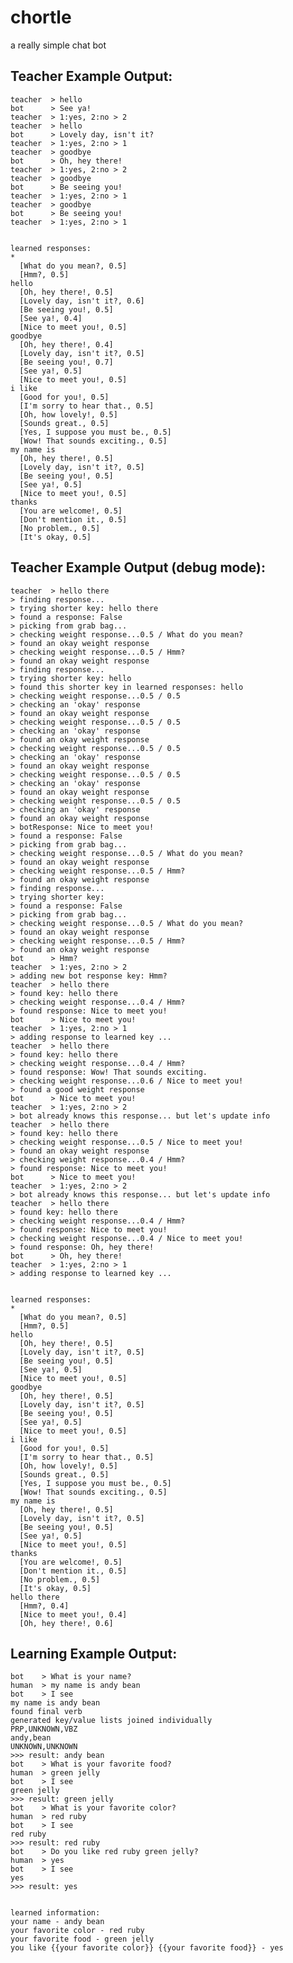 chortle
=======

a really simple chat bot

Teacher Example Output:
-----------------------

    teacher  > hello
    bot      > See ya!
    teacher  > 1:yes, 2:no > 2
    teacher  > hello
    bot      > Lovely day, isn't it?
    teacher  > 1:yes, 2:no > 1
    teacher  > goodbye
    bot      > Oh, hey there!
    teacher  > 1:yes, 2:no > 2
    teacher  > goodbye
    bot      > Be seeing you!
    teacher  > 1:yes, 2:no > 1
    teacher  > goodbye
    bot      > Be seeing you!
    teacher  > 1:yes, 2:no > 1


    learned responses:
    *
      [What do you mean?, 0.5]
      [Hmm?, 0.5]
    hello
      [Oh, hey there!, 0.5]
      [Lovely day, isn't it?, 0.6]
      [Be seeing you!, 0.5]
      [See ya!, 0.4]
      [Nice to meet you!, 0.5]
    goodbye
      [Oh, hey there!, 0.4]
      [Lovely day, isn't it?, 0.5]
      [Be seeing you!, 0.7]
      [See ya!, 0.5]
      [Nice to meet you!, 0.5]
    i like
      [Good for you!, 0.5]
      [I'm sorry to hear that., 0.5]
      [Oh, how lovely!, 0.5]
      [Sounds great., 0.5]
      [Yes, I suppose you must be., 0.5]
      [Wow! That sounds exciting., 0.5]
    my name is
      [Oh, hey there!, 0.5]
      [Lovely day, isn't it?, 0.5]
      [Be seeing you!, 0.5]
      [See ya!, 0.5]
      [Nice to meet you!, 0.5]
    thanks
      [You are welcome!, 0.5]
      [Don't mention it., 0.5]
      [No problem., 0.5]
      [It's okay, 0.5]


      
Teacher Example Output (debug mode):
------------------------------------

    teacher  > hello there
    > finding response...
    > trying shorter key: hello there
    > found a response: False
    > picking from grab bag...
    > checking weight response...0.5 / What do you mean?
    > found an okay weight response
    > checking weight response...0.5 / Hmm?
    > found an okay weight response
    > finding response...
    > trying shorter key: hello
    > found this shorter key in learned responses: hello
    > checking weight response...0.5 / 0.5
    > checking an 'okay' response
    > found an okay weight response
    > checking weight response...0.5 / 0.5
    > checking an 'okay' response
    > found an okay weight response
    > checking weight response...0.5 / 0.5
    > checking an 'okay' response
    > found an okay weight response
    > checking weight response...0.5 / 0.5
    > checking an 'okay' response
    > found an okay weight response
    > checking weight response...0.5 / 0.5
    > checking an 'okay' response
    > found an okay weight response
    > botResponse: Nice to meet you!
    > found a response: False
    > picking from grab bag...
    > checking weight response...0.5 / What do you mean?
    > found an okay weight response
    > checking weight response...0.5 / Hmm?
    > found an okay weight response
    > finding response...
    > trying shorter key:
    > found a response: False
    > picking from grab bag...
    > checking weight response...0.5 / What do you mean?
    > found an okay weight response
    > checking weight response...0.5 / Hmm?
    > found an okay weight response
    bot      > Hmm?
    teacher  > 1:yes, 2:no > 2
    > adding new bot response key: Hmm?
    teacher  > hello there
    > found key: hello there
    > checking weight response...0.4 / Hmm?
    > found response: Nice to meet you!
    bot      > Nice to meet you!
    teacher  > 1:yes, 2:no > 1
    > adding response to learned key ...
    teacher  > hello there
    > found key: hello there
    > checking weight response...0.4 / Hmm?
    > found response: Wow! That sounds exciting.
    > checking weight response...0.6 / Nice to meet you!
    > found a good weight response
    bot      > Nice to meet you!
    teacher  > 1:yes, 2:no > 2
    > bot already knows this response... but let's update info
    teacher  > hello there
    > found key: hello there
    > checking weight response...0.5 / Nice to meet you!
    > found an okay weight response
    > checking weight response...0.4 / Hmm?
    > found response: Nice to meet you!
    bot      > Nice to meet you!
    teacher  > 1:yes, 2:no > 2
    > bot already knows this response... but let's update info
    teacher  > hello there
    > found key: hello there
    > checking weight response...0.4 / Hmm?
    > found response: Nice to meet you!
    > checking weight response...0.4 / Nice to meet you!
    > found response: Oh, hey there!
    bot      > Oh, hey there!
    teacher  > 1:yes, 2:no > 1
    > adding response to learned key ...


    learned responses:
    *
      [What do you mean?, 0.5]
      [Hmm?, 0.5]
    hello
      [Oh, hey there!, 0.5]
      [Lovely day, isn't it?, 0.5]
      [Be seeing you!, 0.5]
      [See ya!, 0.5]
      [Nice to meet you!, 0.5]
    goodbye
      [Oh, hey there!, 0.5]
      [Lovely day, isn't it?, 0.5]
      [Be seeing you!, 0.5]
      [See ya!, 0.5]
      [Nice to meet you!, 0.5]
    i like
      [Good for you!, 0.5]
      [I'm sorry to hear that., 0.5]
      [Oh, how lovely!, 0.5]
      [Sounds great., 0.5]
      [Yes, I suppose you must be., 0.5]
      [Wow! That sounds exciting., 0.5]
    my name is
      [Oh, hey there!, 0.5]
      [Lovely day, isn't it?, 0.5]
      [Be seeing you!, 0.5]
      [See ya!, 0.5]
      [Nice to meet you!, 0.5]
    thanks
      [You are welcome!, 0.5]
      [Don't mention it., 0.5]
      [No problem., 0.5]
      [It's okay, 0.5]
    hello there
      [Hmm?, 0.4]
      [Nice to meet you!, 0.4]
      [Oh, hey there!, 0.6]

      

Learning Example Output:
------------------------

    bot    > What is your name?
    human  > my name is andy bean
    bot    > I see
    my name is andy bean
    found final verb
    generated key/value lists joined individually
    PRP,UNKNOWN,VBZ
    andy,bean
    UNKNOWN,UNKNOWN
    >>> result: andy bean
    bot    > What is your favorite food?
    human  > green jelly
    bot    > I see
    green jelly
    >>> result: green jelly
    bot    > What is your favorite color?
    human  > red ruby
    bot    > I see
    red ruby
    >>> result: red ruby
    bot    > Do you like red ruby green jelly?
    human  > yes
    bot    > I see
    yes
    >>> result: yes


    learned information:
    your name - andy bean
    your favorite color - red ruby
    your favorite food - green jelly
    you like {{your favorite color}} {{your favorite food}} - yes

